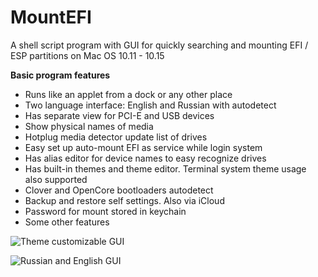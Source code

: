 # MountEFI
A shell script program with GUI for quickly searching and mounting EFI / ESP partitions on Mac OS 10.11 - 10.15

**Basic program features**

* Runs like an applet from a dock or any other place
* Two language interface: English and Russian with autodetect
* Has separate view for PCI-E and USB devices
* Show physical names of media
* Hotplug media detector update list of drives
* Easy set up auto-mount EFI as service while login system
* Has alias editor for device names to easy recognize drives
* Has built-in themes and theme editor. Terminal system theme usage also supported
* Clover and OpenCore bootloaders autodetect
* Backup and restore self settings. Also via iCloud
* Password for mount stored in keychain
* Some other features

![Theme customizable GUI](https://github.com/Andrej-Antipov/MountEFI/blob/master/screenshots/008.png)

![Russian and English GUI](https://github.com/Andrej-Antipov/MountEFI/blob/master/screenshots/009.png)


